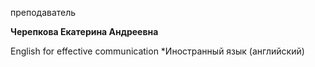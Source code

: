 преподаватель



**Черепкова Екатерина Андреевна**

English for effective communication
	*Иностранный язык (английский)